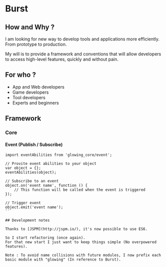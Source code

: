 # Burst

## How and Why ?

I am looking for new way to develop tools and applications more efficiently. From prototype to production.

My will is to provide a framework and conventions that will allow developers to access high-level features, quickly and without pain.

## For who ?

- App and Web developers
- Game developers
- Tool developers
- Experts and beginners

## Framework

### Core

#### Event (Publish / Subscribe)

```
import eventAbilities from 'glowing_core/event';

// Provite event abilities to your object
var object = {};
eventAbilities(object);

// Subscribe to an event
object.on('event name', function () {
	// This function will be called when the event is triggered
});

// Trigger event
object.emit('event name');
``

## Development notes

Thanks to [JSPM](http://jspm.io/), it's now possible to use ES6.

So I start refactoring (once again).
For that new start I just want to keep things simple (No overpowered features).

Note : To avoid name collisions with future modules, I now prefix each basic module with "glowing" (In reference to Burst).
